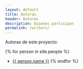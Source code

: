 ```yaml
---
layout: default
title: Autoras
header: Autoras
description: Quienes participan
permalink: /writers/
---
```


Autoras de este proyecto:


{% for person in site.people %}
* <a href="{{ person.url }}">{{ person.name }}</a>
{% endfor %}
